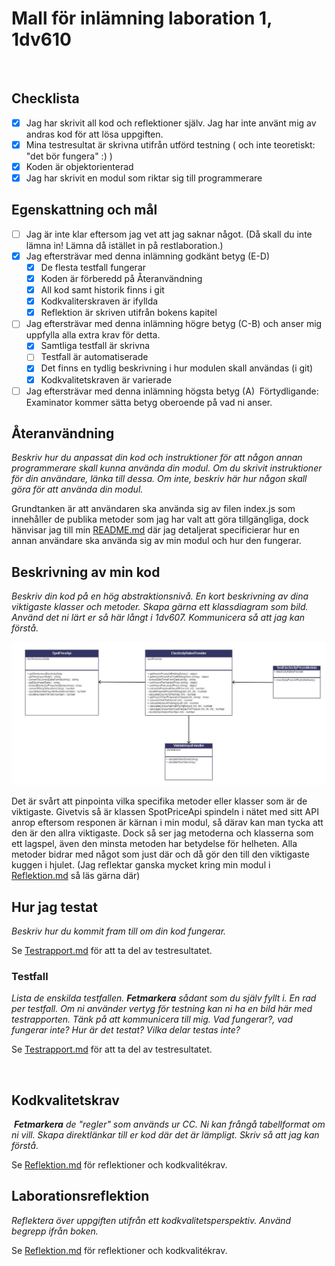 # Mall för inlämning laboration 1, 1dv610
​
## Checklista
  - [x] Jag har skrivit all kod och reflektioner själv. Jag har inte använt mig av andras kod för att lösa uppgiften.
  - [x] Mina testresultat är skrivna utifrån utförd testning ( och inte teoretiskt: "det bör fungera" :) )
  - [x] Koden är objektorienterad
  - [x] Jag har skrivit en modul som riktar sig till programmerare
​
## Egenskattning och mål
  - [ ] Jag är inte klar eftersom jag vet att jag saknar något. (Då skall du inte lämna in! Lämna då istället in på restlaboration.)
  - [x] Jag eftersträvar med denna inlämning godkänt betyg (E-D)
    - [x] De flesta testfall fungerar
    - [x] Koden är förberedd på Återanvändning
    - [x] All kod samt historik finns i git 
    - [x] Kodkvaliterskraven är ifyllda
    - [x] Reflektion är skriven utifrån bokens kapitel 
  - [ ] Jag eftersträvar med denna inlämning högre betyg (C-B) och anser mig uppfylla alla extra krav för detta. 
    - [x] Samtliga testfall är skrivna    
    - [ ] Testfall är automatiserade
    - [x] Det finns en tydlig beskrivning i hur modulen skall användas (i git)
    - [x] Kodkvalitetskraven är varierade 
  - [ ] Jag eftersträvar med denna inlämning högsta betyg (A) 
​
Förtydligande: Examinator kommer sätta betyg oberoende på vad ni anser. 
​
## Återanvändning
<i>Beskriv hur du anpassat din kod och instruktioner för att någon annan programmerare skall kunna använda din modul. Om du skrivit instruktioner för din användare, länka till dessa. Om inte, beskriv här hur någon skall göra för att använda din modul.</i>

Grundtanken är att användaren ska använda sig av filen index.js som innehåller de publika metoder som jag har valt att göra tillgängliga, dock hänvisar jag
till min [README.md](README.md) där jag detaljerat specificierar hur en annan användare ska använda sig av min modul och hur den fungerar.
​
## Beskrivning av min kod
<i>Beskriv din kod på en hög abstraktionsnivå. En kort beskrivning av dina viktigaste klasser och metoder. Skapa gärna ett klassdiagram som bild. Använd det ni lärt er så här långt i 1dv607. Kommunicera så att jag kan förstå.</i>

![Klassdiagram](./test-rapport/images/Klassdiagram%20-%20L1.jpg)

Det är svårt att pinpointa vilka specifika metoder eller klasser som är de viktigaste. Givetvis så är klassen SpotPriceApi spindeln i nätet med sitt API anrop eftersom responen är kärnan i min modul, så därav kan man tycka att den är den allra viktigaste. Dock så ser jag metoderna och klasserna som ett lagspel, även den minsta metoden har betydelse för helheten. Alla metoder bidrar med något som just där och då gör den till den viktigaste kuggen i hjulet. (Jag reflektar ganska mycket kring min modul i [Reflektion.md](Reflektion.md) så läs gärna där) 
​
## Hur jag testat
<i>Beskriv hur du kommit fram till om din kod fungerar.</i>

Se [Testrapport.md](./test-rapport/Testrapport.md) för att ta del av testresultatet.
​
### Testfall
<i>Lista de enskilda testfallen. **Fetmarkera** sådant som du själv fyllt i. En rad per testfall. Om ni använder vertyg för testning kan ni ha en bild här med testrapporten. Tänk på att kommunicera till mig. Vad fungerar?, vad fungerar inte? Hur är det testat? Vilka delar testas inte? </i>

Se [Testrapport.md](./test-rapport/Testrapport.md) för att ta del av testresultatet.

​
## Kodkvalitetskrav
​
<i>**Fetmarkera** de "regler" som används ur CC. Ni kan frångå tabellformat om ni vill. Skapa direktlänkar till er kod där det är lämpligt. Skriv så att jag kan förstå.</i>

Se [Reflektion.md](Reflektion.md) för reflektioner och kodkvalitékrav.
​

## Laborationsreflektion
<i>Reflektera över uppgiften utifrån ett kodkvalitetsperspektiv. Använd begrepp ifrån boken. </i>

Se [Reflektion.md](Reflektion.md) för reflektioner och kodkvalitékrav.